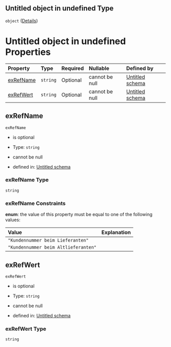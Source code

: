 ## Untitled object in undefined Type

`object` ([Details](externereferenz.md))

# Untitled object in undefined Properties

| Property                | Type     | Required | Nullable       | Defined by                                                                                                                                                                                     |
| :---------------------- | :------- | :------- | :------------- | :--------------------------------------------------------------------------------------------------------------------------------------------------------------------------------------------- |
| [exRefName](#exrefname) | `string` | Optional | cannot be null | [Untitled schema](externereferenz-properties-exrefname.md "https://raw.githubusercontent.com/conuti-gmbh/bo4e-schema/master/schemas/v1/com/ExterneReferenz.schema.json#/properties/exRefName") |
| [exRefWert](#exrefwert) | `string` | Optional | cannot be null | [Untitled schema](externereferenz-properties-exrefwert.md "https://raw.githubusercontent.com/conuti-gmbh/bo4e-schema/master/schemas/v1/com/ExterneReferenz.schema.json#/properties/exRefWert") |

## exRefName



`exRefName`

*   is optional

*   Type: `string`

*   cannot be null

*   defined in: [Untitled schema](externereferenz-properties-exrefname.md "https://raw.githubusercontent.com/conuti-gmbh/bo4e-schema/master/schemas/v1/com/ExterneReferenz.schema.json#/properties/exRefName")

### exRefName Type

`string`

### exRefName Constraints

**enum**: the value of this property must be equal to one of the following values:

| Value                                | Explanation |
| :----------------------------------- | :---------- |
| `"Kundennummer beim Lieferanten"`    |             |
| `"Kundennummer beim Altlieferanten"` |             |

## exRefWert



`exRefWert`

*   is optional

*   Type: `string`

*   cannot be null

*   defined in: [Untitled schema](externereferenz-properties-exrefwert.md "https://raw.githubusercontent.com/conuti-gmbh/bo4e-schema/master/schemas/v1/com/ExterneReferenz.schema.json#/properties/exRefWert")

### exRefWert Type

`string`
